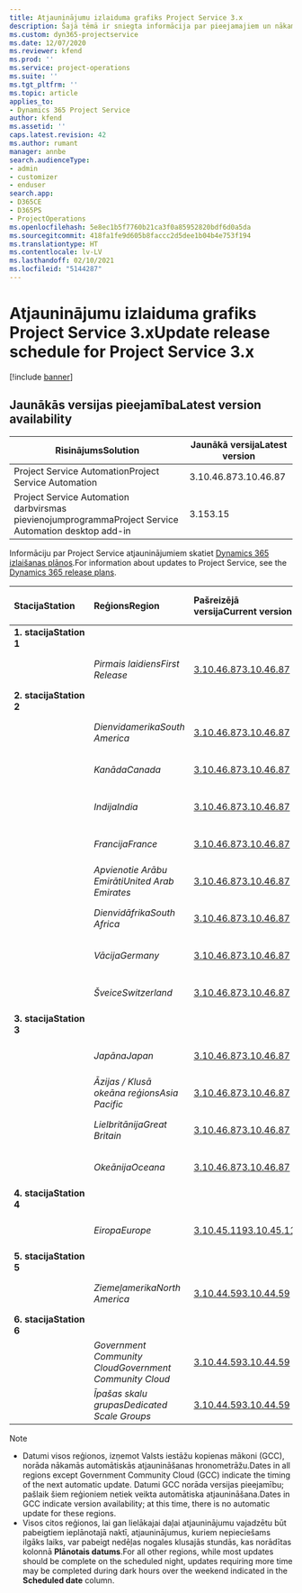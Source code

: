 ```yaml
---
title: Atjauninājumu izlaiduma grafiks Project Service 3.x
description: Šajā tēmā ir sniegta informācija par pieejamajiem un nākamajiem Dynamics 365 Project Service Automation laidieniem.
ms.custom: dyn365-projectservice
ms.date: 12/07/2020
ms.reviewer: kfend
ms.prod: ''
ms.service: project-operations
ms.suite: ''
ms.tgt_pltfrm: ''
ms.topic: article
applies_to:
- Dynamics 365 Project Service
author: kfend
ms.assetid: ''
caps.latest.revision: 42
ms.author: rumant
manager: annbe
search.audienceType:
- admin
- customizer
- enduser
search.app:
- D365CE
- D365PS
- ProjectOperations
ms.openlocfilehash: 5e8ec1b5f7760b21ca3f0a85952820bdf6d0a5da
ms.sourcegitcommit: 418fa1fe9d605b8faccc2d5dee1b04b4e753f194
ms.translationtype: HT
ms.contentlocale: lv-LV
ms.lasthandoff: 02/10/2021
ms.locfileid: "5144287"
---
```

# <a name="update-release-schedule-for-project-service-3x"></a><span data-ttu-id="c518b-103">Atjauninājumu izlaiduma grafiks Project Service 3.x</span><span class="sxs-lookup"><span data-stu-id="c518b-103">Update release schedule for Project Service 3.x</span></span>

[!include [banner](../includes/psa-now-project-operations.md)]

## <a name="latest-version-availability"></a><span data-ttu-id="c518b-104">Jaunākās versijas pieejamība</span><span class="sxs-lookup"><span data-stu-id="c518b-104">Latest version availability</span></span>

| <span data-ttu-id="c518b-105">Risinājums</span><span class="sxs-lookup"><span data-stu-id="c518b-105">Solution</span></span>  | <span data-ttu-id="c518b-106">Jaunākā versija</span><span class="sxs-lookup"><span data-stu-id="c518b-106">Latest version</span></span> |
|-------|----|
| <span data-ttu-id="c518b-107">Project Service Automation</span><span class="sxs-lookup"><span data-stu-id="c518b-107">Project Service Automation</span></span>    | <span data-ttu-id="c518b-108">3.10.46.87</span><span class="sxs-lookup"><span data-stu-id="c518b-108">3.10.46.87</span></span> |
| <span data-ttu-id="c518b-109">Project Service Automation darbvirsmas pievienojumprogramma</span><span class="sxs-lookup"><span data-stu-id="c518b-109">Project Service Automation desktop add-in</span></span>                | <span data-ttu-id="c518b-110">3.15</span><span class="sxs-lookup"><span data-stu-id="c518b-110">3.15</span></span>          |

<span data-ttu-id="c518b-111">Informāciju par Project Service atjauninājumiem skatiet [Dynamics 365 izlaišanas plānos](https://docs.microsoft.com/dynamics365/release-plans/).</span><span class="sxs-lookup"><span data-stu-id="c518b-111">For information about updates to Project Service, see the [Dynamics 365 release plans](https://docs.microsoft.com/dynamics365/release-plans/).</span></span> 

| <span data-ttu-id="c518b-112">Stacija</span><span class="sxs-lookup"><span data-stu-id="c518b-112">Station</span></span>  | <span data-ttu-id="c518b-113">Reģions</span><span class="sxs-lookup"><span data-stu-id="c518b-113">Region</span></span> | <span data-ttu-id="c518b-114">Pašreizējā versija</span><span class="sxs-lookup"><span data-stu-id="c518b-114">Current version</span></span> | <span data-ttu-id="c518b-115">Nākamā versija</span><span class="sxs-lookup"><span data-stu-id="c518b-115">Next version</span></span> |  <span data-ttu-id="c518b-116">Plānotais datums</span><span class="sxs-lookup"><span data-stu-id="c518b-116">Scheduled date</span></span>
| :---   | :---   | :---   | :---   |:---   |         
|<span data-ttu-id="c518b-117"><strong>1. stacija</strong></span><span class="sxs-lookup"><span data-stu-id="c518b-117"><strong>Station 1</strong></span></span> | |  |  | |
| | <span data-ttu-id="c518b-118"><i>Pirmais laidiens</i></span><span class="sxs-lookup"><span data-stu-id="c518b-118"><i>First Release</i></span></span> | [<span data-ttu-id="c518b-119">3.10.46.87</span><span class="sxs-lookup"><span data-stu-id="c518b-119">3.10.46.87</span></span>](whats-new-ur-28-5.md) | <span data-ttu-id="c518b-120">TBD</span><span class="sxs-lookup"><span data-stu-id="c518b-120">TBD</span></span> | <span data-ttu-id="c518b-121">2021. gada 19. februāris</span><span class="sxs-lookup"><span data-stu-id="c518b-121">February 19, 2021</span></span>
|<span data-ttu-id="c518b-122"><strong>2. stacija</strong></span><span class="sxs-lookup"><span data-stu-id="c518b-122"><strong>Station 2</strong></span></span> | |  |  | |
| | <span data-ttu-id="c518b-123"><i>Dienvidamerika</i></span><span class="sxs-lookup"><span data-stu-id="c518b-123"><i>South America</i></span></span> | [<span data-ttu-id="c518b-124">3.10.46.87</span><span class="sxs-lookup"><span data-stu-id="c518b-124">3.10.46.87</span></span>](whats-new-ur-28-5.md) | <span data-ttu-id="c518b-125">TBD</span><span class="sxs-lookup"><span data-stu-id="c518b-125">TBD</span></span> | <span data-ttu-id="c518b-126">2021. gada 26. februāris</span><span class="sxs-lookup"><span data-stu-id="c518b-126">February 26, 2021</span></span>
| | <span data-ttu-id="c518b-127"><i>Kanāda</i></span><span class="sxs-lookup"><span data-stu-id="c518b-127"><i>Canada</i></span></span> | [<span data-ttu-id="c518b-128">3.10.46.87</span><span class="sxs-lookup"><span data-stu-id="c518b-128">3.10.46.87</span></span>](whats-new-ur-28-5.md) | <span data-ttu-id="c518b-129">TBD</span><span class="sxs-lookup"><span data-stu-id="c518b-129">TBD</span></span> | <span data-ttu-id="c518b-130">2021. gada 26. februāris</span><span class="sxs-lookup"><span data-stu-id="c518b-130">February 26, 2021</span></span>
| | <span data-ttu-id="c518b-131"><i>Indija</i></span><span class="sxs-lookup"><span data-stu-id="c518b-131"><i>India</i></span></span> | [<span data-ttu-id="c518b-132">3.10.46.87</span><span class="sxs-lookup"><span data-stu-id="c518b-132">3.10.46.87</span></span>](whats-new-ur-28-5.md) | <span data-ttu-id="c518b-133">TBD</span><span class="sxs-lookup"><span data-stu-id="c518b-133">TBD</span></span> | <span data-ttu-id="c518b-134">2021. gada 26. februāris</span><span class="sxs-lookup"><span data-stu-id="c518b-134">February 26, 2021</span></span>
| | <span data-ttu-id="c518b-135"><i>Francija</i></span><span class="sxs-lookup"><span data-stu-id="c518b-135"><i>France</i></span></span> | [<span data-ttu-id="c518b-136">3.10.46.87</span><span class="sxs-lookup"><span data-stu-id="c518b-136">3.10.46.87</span></span>](whats-new-ur-28-5.md) | <span data-ttu-id="c518b-137">TBD</span><span class="sxs-lookup"><span data-stu-id="c518b-137">TBD</span></span> | <span data-ttu-id="c518b-138">2021. gada 26. februāris</span><span class="sxs-lookup"><span data-stu-id="c518b-138">February 26, 2021</span></span>
| | <span data-ttu-id="c518b-139"><i>Apvienotie Arābu Emirāti</i></span><span class="sxs-lookup"><span data-stu-id="c518b-139"><i>United Arab Emirates</i></span></span> | [<span data-ttu-id="c518b-140">3.10.46.87</span><span class="sxs-lookup"><span data-stu-id="c518b-140">3.10.46.87</span></span>](whats-new-ur-28-5.md) | <span data-ttu-id="c518b-141">TBD</span><span class="sxs-lookup"><span data-stu-id="c518b-141">TBD</span></span> | <span data-ttu-id="c518b-142">2021. gada 26. februāris</span><span class="sxs-lookup"><span data-stu-id="c518b-142">February 26, 2021</span></span>
| | <span data-ttu-id="c518b-143"><i>Dienvidāfrika</i></span><span class="sxs-lookup"><span data-stu-id="c518b-143"><i>South Africa</i></span></span> | [<span data-ttu-id="c518b-144">3.10.46.87</span><span class="sxs-lookup"><span data-stu-id="c518b-144">3.10.46.87</span></span>](whats-new-ur-28-5.md) | <span data-ttu-id="c518b-145">TBD</span><span class="sxs-lookup"><span data-stu-id="c518b-145">TBD</span></span> | <span data-ttu-id="c518b-146">2021. gada 26. februāris</span><span class="sxs-lookup"><span data-stu-id="c518b-146">February 26, 2021</span></span>
| | <span data-ttu-id="c518b-147"><i>Vācija</i></span><span class="sxs-lookup"><span data-stu-id="c518b-147"><i>Germany</i></span></span> | [<span data-ttu-id="c518b-148">3.10.46.87</span><span class="sxs-lookup"><span data-stu-id="c518b-148">3.10.46.87</span></span>](whats-new-ur-28-5.md) | <span data-ttu-id="c518b-149">TBD</span><span class="sxs-lookup"><span data-stu-id="c518b-149">TBD</span></span> | <span data-ttu-id="c518b-150">2021. gada 26. februāris</span><span class="sxs-lookup"><span data-stu-id="c518b-150">February 26, 2021</span></span>
| | <span data-ttu-id="c518b-151"><i>Šveice</i></span><span class="sxs-lookup"><span data-stu-id="c518b-151"><i>Switzerland</i></span></span> | [<span data-ttu-id="c518b-152">3.10.46.87</span><span class="sxs-lookup"><span data-stu-id="c518b-152">3.10.46.87</span></span>](whats-new-ur-28-5.md) | <span data-ttu-id="c518b-153">TBD</span><span class="sxs-lookup"><span data-stu-id="c518b-153">TBD</span></span> | <span data-ttu-id="c518b-154">2021. gada 26. februāris</span><span class="sxs-lookup"><span data-stu-id="c518b-154">February 26, 2021</span></span>
|<span data-ttu-id="c518b-155"><strong>3. stacija</strong></span><span class="sxs-lookup"><span data-stu-id="c518b-155"><strong>Station 3</strong></span></span> | |  |  | |
| | <span data-ttu-id="c518b-156"><i>Japāna</i></span><span class="sxs-lookup"><span data-stu-id="c518b-156"><i>Japan</i></span></span> | [<span data-ttu-id="c518b-157">3.10.46.87</span><span class="sxs-lookup"><span data-stu-id="c518b-157">3.10.46.87</span></span>](whats-new-ur-28-5.md) | <span data-ttu-id="c518b-158">TBD</span><span class="sxs-lookup"><span data-stu-id="c518b-158">TBD</span></span> | <span data-ttu-id="c518b-159">2021. gada 05. marts</span><span class="sxs-lookup"><span data-stu-id="c518b-159">March 05, 2021</span></span>
| | <span data-ttu-id="c518b-160"><i>Āzijas / Klusā okeāna reģions</i></span><span class="sxs-lookup"><span data-stu-id="c518b-160"><i>Asia Pacific</i></span></span> | [<span data-ttu-id="c518b-161">3.10.46.87</span><span class="sxs-lookup"><span data-stu-id="c518b-161">3.10.46.87</span></span>](whats-new-ur-28-5.md) | <span data-ttu-id="c518b-162">TBD</span><span class="sxs-lookup"><span data-stu-id="c518b-162">TBD</span></span> | <span data-ttu-id="c518b-163">2021. gada 05. marts</span><span class="sxs-lookup"><span data-stu-id="c518b-163">March 05, 2021</span></span>
| | <span data-ttu-id="c518b-164"><i>Lielbritānija</i></span><span class="sxs-lookup"><span data-stu-id="c518b-164"><i>Great Britain</i></span></span> | [<span data-ttu-id="c518b-165">3.10.46.87</span><span class="sxs-lookup"><span data-stu-id="c518b-165">3.10.46.87</span></span>](whats-new-ur-28-5.md) | <span data-ttu-id="c518b-166">TBD</span><span class="sxs-lookup"><span data-stu-id="c518b-166">TBD</span></span> | <span data-ttu-id="c518b-167">2021. gada 05. marts</span><span class="sxs-lookup"><span data-stu-id="c518b-167">March 05, 2021</span></span>
| | <span data-ttu-id="c518b-168"><i>Okeānija</i></span><span class="sxs-lookup"><span data-stu-id="c518b-168"><i>Oceana</i></span></span> | [<span data-ttu-id="c518b-169">3.10.46.87</span><span class="sxs-lookup"><span data-stu-id="c518b-169">3.10.46.87</span></span>](whats-new-ur-28-5.md) | <span data-ttu-id="c518b-170">TBD</span><span class="sxs-lookup"><span data-stu-id="c518b-170">TBD</span></span> | <span data-ttu-id="c518b-171">2021. gada 05. marts</span><span class="sxs-lookup"><span data-stu-id="c518b-171">March 05, 2021</span></span>
|<span data-ttu-id="c518b-172"><strong>4. stacija</strong></span><span class="sxs-lookup"><span data-stu-id="c518b-172"><strong>Station 4</strong></span></span> | |  |  | |
| | <span data-ttu-id="c518b-173"><i>Eiropa</i></span><span class="sxs-lookup"><span data-stu-id="c518b-173"><i>Europe</i></span></span> | [<span data-ttu-id="c518b-174">3.10.45.119</span><span class="sxs-lookup"><span data-stu-id="c518b-174">3.10.45.119</span></span>](whats-new-ur-27-5.md) | [<span data-ttu-id="c518b-175">3.10.46.87</span><span class="sxs-lookup"><span data-stu-id="c518b-175">3.10.46.87</span></span>](whats-new-ur-28-5.md) | <span data-ttu-id="c518b-176">2021. gada 19. februāris</span><span class="sxs-lookup"><span data-stu-id="c518b-176">February 19, 2021</span></span>
|<span data-ttu-id="c518b-177"><strong>5. stacija</strong></span><span class="sxs-lookup"><span data-stu-id="c518b-177"><strong>Station 5</strong></span></span> | |  |  | |
| | <span data-ttu-id="c518b-178"><i>Ziemeļamerika</i></span><span class="sxs-lookup"><span data-stu-id="c518b-178"><i>North America</i></span></span> | [<span data-ttu-id="c518b-179">3.10.44.59</span><span class="sxs-lookup"><span data-stu-id="c518b-179">3.10.44.59</span></span>](whats-new-ur-26.md) | [<span data-ttu-id="c518b-180">3.10.45.119</span><span class="sxs-lookup"><span data-stu-id="c518b-180">3.10.45.119</span></span>](whats-new-ur-27-5.md) | <span data-ttu-id="c518b-181">2021. gada 12. februāris</span><span class="sxs-lookup"><span data-stu-id="c518b-181">February 12, 2021</span></span>
|<span data-ttu-id="c518b-182"><strong>6. stacija</strong></span><span class="sxs-lookup"><span data-stu-id="c518b-182"><strong>Station 6</strong></span></span> | |  |  | |
| | <span data-ttu-id="c518b-183"><i>Government Community Cloud</i></span><span class="sxs-lookup"><span data-stu-id="c518b-183"><i>Government Community Cloud</i></span></span> | [<span data-ttu-id="c518b-184">3.10.44.59</span><span class="sxs-lookup"><span data-stu-id="c518b-184">3.10.44.59</span></span>](whats-new-ur-26.md) | [<span data-ttu-id="c518b-185">3.10.45.119</span><span class="sxs-lookup"><span data-stu-id="c518b-185">3.10.45.119</span></span>](whats-new-ur-27-5.md) | <span data-ttu-id="c518b-186">2021. gada 12. februāris</span><span class="sxs-lookup"><span data-stu-id="c518b-186">February 12, 2021</span></span>
| | <span data-ttu-id="c518b-187"><i>Īpašas skalu grupas</i></span><span class="sxs-lookup"><span data-stu-id="c518b-187"><i>Dedicated Scale Groups</i></span></span> | [<span data-ttu-id="c518b-188">3.10.44.59</span><span class="sxs-lookup"><span data-stu-id="c518b-188">3.10.44.59</span></span>](whats-new-ur-26.md) | [<span data-ttu-id="c518b-189">3.10.45.119</span><span class="sxs-lookup"><span data-stu-id="c518b-189">3.10.45.119</span></span>](whats-new-ur-27-5.md) | <span data-ttu-id="c518b-190">2021. gada 19. februāris</span><span class="sxs-lookup"><span data-stu-id="c518b-190">February 19, 2021</span></span>

>[!Note]
> - <span data-ttu-id="c518b-191">Datumi visos reģionos, izņemot Valsts iestāžu kopienas mākoni (GCC), norāda nākamās automātiskās atjaunināšanas hronometrāžu.</span><span class="sxs-lookup"><span data-stu-id="c518b-191">Dates in all regions except Government Community Cloud (GCC) indicate the timing of the next automatic update.</span></span> <span data-ttu-id="c518b-192">Datumi GCC norāda versijas pieejamību; pašlaik šiem reģioniem netiek veikta automātiska atjaunināšana.</span><span class="sxs-lookup"><span data-stu-id="c518b-192">Dates in GCC indicate version availability; at this time, there is no automatic update for these regions.</span></span>
> - <span data-ttu-id="c518b-193">Visos citos reģionos, lai gan lielākajai daļai atjauninājumu vajadzētu būt pabeigtiem ieplānotajā naktī, atjauninājumus, kuriem nepieciešams ilgāks laiks, var pabeigt nedēļas nogales klusajās stundās, kas norādītas kolonnā **Plānotais datums**.</span><span class="sxs-lookup"><span data-stu-id="c518b-193">For all other regions, while most updates should be complete on the scheduled night, updates requiring more time may be completed during dark hours over the weekend indicated in the **Scheduled date** column.</span></span>
